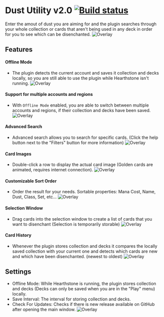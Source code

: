 # Dust Utility v2.0 [![Build status](https://ci.appveyor.com/api/projects/status/github/cljunge/spawn.hdt.dustutility?branch=master&svg=true)](https://ci.appveyor.com/project/spawndev/spawn-hdt-dustutility)
Enter the amout of dust you are aiming for and the plugin searches through your whole collection or cards that aren't being used in any deck in order for you to see which can be disenchanted.
![Overlay](https://i.imgur.com/mvOynCp.png)

## Features
#### Offline Mode
- The plugin detects the current account and saves it collection and decks locally, so you are still able to use the plugin while Hearthstone isn't running.
![Overlay](https://i.imgur.com/ABm4l16.png)

#### Support for multiple accounts and regions
- With `Offline Mode` enabled, you are able to switch between multiple accounts and regions, if their collection and decks have been saved.
![Overlay](https://i.imgur.com/iRssQCI.png)

#### Advanced Search
- Advanced search allows you to search for specific cards. (Click the help button next to the "Filters" button for more information)
![Overlay](https://i.imgur.com/bXcszk9.png)

#### Card Images
- Double-click a row to display the actual card image (Golden cards are animated, requires internet connection).
![Overlay](https://i.imgur.com/zMJC8wm.png)

#### Customizable Sort Order
- Order the result for your needs. Sortable properties: Mana Cost, Name, Dust, Class, Set, etc...
![Overlay](https://i.imgur.com/m8ptCJT.png)

#### Selection Window
- Drag cards into the selection window to create a list of cards that you want to disenchant (Selection is temporarily storable)
![Overlay](https://i.imgur.com/tBUotZG.png)

#### Card History
- Whenever the plugin stores collection and decks it compares the locally saved collection with your current one and detects which cards are new and which have been disenchanted. (newest to oldest)
![Overlay](https://i.imgur.com/Eaa6jFV.png)

## Settings
* Offline Mode: While Hearthstone is running, the plugin stores collection and decks (Decks can only be saved when you are in the "Play" menu) locally.
* Save Interval: The interval for storing collection and decks.
* Check For Updates: Checks if there is new release available on GitHub after opening the main window.
![Overlay](https://i.imgur.com/mfEGktM.png)
